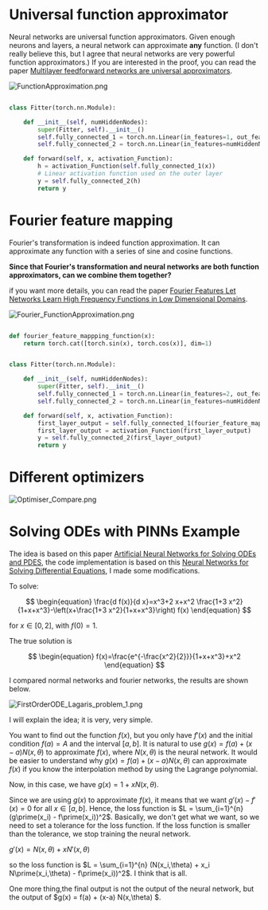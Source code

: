 # Universal function approximator
Neural networks are universal function approximators. 
Given enough neurons and layers, a neural network can approximate **any** function.
(I don't really believe this, but I agree that neural networks are very powerful function approximators.)
If you are interested in the proof, you can read the paper [Multilayer feedforward networks are universal approximators](https://github.com/JIAOJIAOMEI/Universal-function-approximator-and-PINNs/blob/main/1989-Multilayer%20feedforward%20networks%20are%20universal%20approximators.pdf).

![FunctionApproximation.png](FunctionApproximation.png)

```python

class Fitter(torch.nn.Module):

    def __init__(self, numHiddenNodes):
        super(Fitter, self).__init__()
        self.fully_connected_1 = torch.nn.Linear(in_features=1, out_features=numHiddenNodes)
        self.fully_connected_2 = torch.nn.Linear(in_features=numHiddenNodes, out_features=1)

    def forward(self, x, activation_Function):
        h = activation_Function(self.fully_connected_1(x))
        # Linear activation function used on the outer layer
        y = self.fully_connected_2(h)
        return y

```

# Fourier feature mapping

Fourier's transformation is indeed function approximation.
It can approximate any function with a series of sine and cosine functions.

**Since that Fourier's transformation and neural networks are both function approximators, can we combine them together?**

if you want more details, you can read the paper [Fourier Features Let Networks Learn High Frequency Functions in Low Dimensional Domains](https://github.com/JIAOJIAOMEI/Universal-function-approximator-and-PINNs/blob/main/Fourier%20Features%20Let%20Networks%20Learn%20High%20Frequency%20Functions%20in%20Low%20Dimensional%20Domains.pdf).

![Fourier_FunctionApproximation.png](Fourier_FunctionApproximation.png)

```python

def fourier_feature_mappping_function(x):
    return torch.cat([torch.sin(x), torch.cos(x)], dim=1)


class Fitter(torch.nn.Module):

    def __init__(self, numHiddenNodes):
        super(Fitter, self).__init__()
        self.fully_connected_1 = torch.nn.Linear(in_features=2, out_features=numHiddenNodes)
        self.fully_connected_2 = torch.nn.Linear(in_features=numHiddenNodes, out_features=1)

    def forward(self, x, activation_Function):
        first_layer_output = self.fully_connected_1(fourier_feature_mappping_function(x))
        first_layer_output = activation_Function(first_layer_output)
        y = self.fully_connected_2(first_layer_output)
        return y

```

# Different optimizers

![Optimiser_Compare.png](Optimiser_Compare.png)

# Solving ODEs with PINNs Example

The idea is based on this paper [Artificial Neural Networks for Solving ODEs and PDES](https://github.com/JIAOJIAOMEI/Universal-function-approximator-and-PINNs/blob/main/1998-Artificial%20Neural%20Networks%20for%20Solving%20ODEs%20and%20PDES.pdf),
the code implementation is based on this [Neural Networks for Solving Differential Equations](https://github.com/JIAOJIAOMEI/Universal-function-approximator-and-PINNs/blob/main/main%20reference%20for%20this%20project.pdf), I made some modifications.

To solve:

$$
\begin{equation}
\frac{d f(x)}{d x}=x^3+2 x+x^2 \frac{1+3 x^2}{1+x+x^3}-\left(x+\frac{1+3 x^2}{1+x+x^3}\right) f(x)
\end{equation}
$$


for $x \in[0,2]$, with $f(0)=1$.

The true solution is 


$$
\begin{equation}
f(x)=\frac{e^{-\frac{x^2}{2}}}{1+x+x^3}+x^2
\end{equation}
$$

I compared normal networks and fourier networks, the results are shown below.

![FirstOrderODE_Lagaris_problem_1.png](FirstOrderODE_Lagaris_problem_1.png)

I will explain the idea; it is very, very simple.

You want to find out the function $f(x)$, but you only have $f\prime(x)$ and the initial condition $f(a) = A$ and the interval $[a,b]$. It is natural to use $g(x) = f(a) + (x-a) N(x,\theta)$ to approximate $f(x)$, where $N(x,\theta)$ is the neural network. It would be easier to understand why $g(x) = f(a) + (x-a) N(x,\theta)$ can approximate $f(x)$ if you know the interpolation method by using the Lagrange polynomial.

Now, in this case, we have $g(x) = 1 + x N(x,\theta)$.

Since we are using $g(x)$ to approximate $f(x)$, it means that we want $g\prime(x) - f\prime(x) = 0$ for all $x \in [a,b]$. Hence, the loss function is $L = \sum_{i=1}^{n} (g\prime(x_i) - f\prime(x_i))^2$.
Basically, we don't get what we want, so we need to set a tolerance for the loss function. If the loss function is smaller than the tolerance, we stop training the neural network.

$g\prime(x) = N(x,\theta) + x N\prime(x,\theta)$

so the loss function is $L = \sum_{i=1}^{n} (N(x_i,\theta) + x_i N\prime(x_i,\theta) - f\prime(x_i))^2$. I think that is all.

One more thing,the final output is not the output of the neural network, but the output of $g(x) = f(a) + (x-a) N(x,\theta) $.